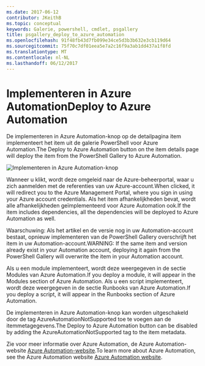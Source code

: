 ```yaml
---
ms.date: 2017-06-12
contributor: JKeithB
ms.topic: conceptual
keywords: Galerie, powershell, cmdlet, psgallery
title: psgallery_deploy_to_azure_automation
ms.openlocfilehash: 91f48fb43d7fb099e34ce5d3b3b632e3cb119d64
ms.sourcegitcommit: 75f70c7df01eea5e7a2c16f9a3ab1dd437a1f8fd
ms.translationtype: MT
ms.contentlocale: nl-NL
ms.lasthandoff: 06/12/2017
---
```

<a name="deploy-to-azure-automation"></a><span data-ttu-id="32070-103">Implementeren in Azure Automation</span><span class="sxs-lookup"><span data-stu-id="32070-103">Deploy to Azure Automation</span></span>
===========================

<span data-ttu-id="32070-104">De implementeren in Azure Automation-knop op de detailpagina item implementeert het item uit de galerie PowerShell voor Azure Automation.</span><span class="sxs-lookup"><span data-stu-id="32070-104">The Deploy to Azure Automation button on the item details page will deploy the item from the PowerShell Gallery to Azure Automation.</span></span>

![Implementeren in Azure Automation-knop](Images/DeployToAzureAutomationButton.png)

<span data-ttu-id="32070-106">Wanneer u klikt, wordt deze omgeleid naar de Azure-beheerportal, waar u zich aanmelden met de referenties van uw Azure-account.</span><span class="sxs-lookup"><span data-stu-id="32070-106">When clicked, it will redirect you to the Azure Management Portal, where you sign in using your Azure account credentials.</span></span>
<span data-ttu-id="32070-107">Als het item afhankelijkheden bevat, wordt alle afhankelijkheden geïmplementeerd voor Azure Automation ook.</span><span class="sxs-lookup"><span data-stu-id="32070-107">If the item includes dependencies, all the dependencies will be deployed to Azure Automation as well.</span></span>

<span data-ttu-id="32070-108">Waarschuwing: Als het artikel en de versie nog in uw Automation-account bestaat, opnieuw implementeren van de PowerShell Gallery overschrijft het item in uw Automation-account.</span><span class="sxs-lookup"><span data-stu-id="32070-108">WARNING:  If the same item and version already exist in your Automation account, deploying it again from the PowerShell Gallery will overwrite the item in your Automation account.</span></span>

<span data-ttu-id="32070-109">Als u een module implementeert, wordt deze weergegeven in de sectie Modules van Azure Automation.</span><span class="sxs-lookup"><span data-stu-id="32070-109">If you deploy a module, it will appear in the Modules section of Azure Automation.</span></span>  <span data-ttu-id="32070-110">Als u een script implementeert, wordt deze weergegeven in de sectie Runbooks van Azure Automation.</span><span class="sxs-lookup"><span data-stu-id="32070-110">If you deploy a script, it will appear in the Runbooks section of Azure Automation.</span></span>

<span data-ttu-id="32070-111">De implementeren in Azure Automation-knop kan worden uitgeschakeld door de tag AzureAutomationNotSupported toe te voegen aan de itemmetagegevens.</span><span class="sxs-lookup"><span data-stu-id="32070-111">The Deploy to Azure Automation button can be disabled by adding the AzureAutomationNotSupported tag to the item metadata.</span></span>

<span data-ttu-id="32070-112">Zie voor meer informatie over Azure Automation, de Azure Automation-website [Azure Automation-website](http://azure.microsoft.com/en-us/services/automation/).</span><span class="sxs-lookup"><span data-stu-id="32070-112">To learn more about Azure Automation, see the Azure Automation website [Azure Automation website](http://azure.microsoft.com/en-us/services/automation/).</span></span>


